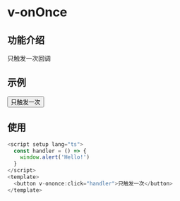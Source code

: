 # v-onOnce

## 功能介绍

只触发一次回调

## 示例

<script setup lang="ts">
  const handler = () => {
    window.alert('Hello!')
  }
</script>

<button v-ononce:click="handler">只触发一次</button>


## 使用

```typescript {8}
<script setup lang="ts">
  const handler = () => {
    window.alert('Hello!')
  }
</script>
<template>
  <button v-ononce:click="handler">只触发一次</button>
</template>
```
